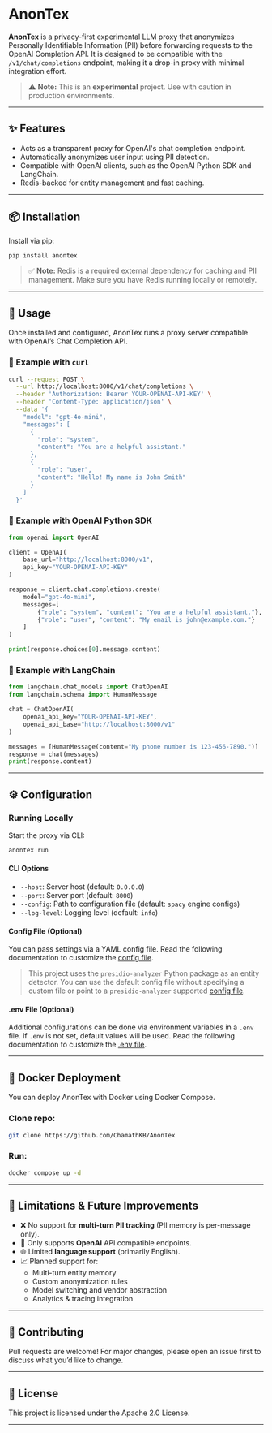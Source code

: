 # AnonTex

**AnonTex** is a privacy-first experimental LLM proxy that anonymizes Personally Identifiable Information (PII) before forwarding requests to the OpenAI Completion API. It is designed to be compatible with the `/v1/chat/completions` endpoint, making it a drop-in proxy with minimal integration effort.

> ⚠️ **Note:** This is an **experimental** project. Use with caution in production environments.

---

## ✨ Features

- Acts as a transparent proxy for OpenAI's chat completion endpoint.
- Automatically anonymizes user input using PII detection.
- Compatible with OpenAI clients, such as the OpenAI Python SDK and LangChain.
- Redis-backed for entity management and fast caching.

---

## 📦 Installation

Install via pip:

```bash
pip install anontex
```

> ✅ **Note:** Redis is a required external dependency for caching and PII management.
Make sure you have Redis running locally or remotely.

---

## 🚀 Usage

Once installed and configured, AnonTex runs a proxy server compatible with OpenAI’s Chat Completion API.

### 🔁 Example with `curl`

```bash
curl --request POST \
  --url http://localhost:8000/v1/chat/completions \
  --header 'Authorization: Bearer YOUR-OPENAI-API-KEY' \
  --header 'Content-Type: application/json' \
  --data '{
    "model": "gpt-4o-mini",
    "messages": [
      {
        "role": "system",
        "content": "You are a helpful assistant."
      },
      {
        "role": "user",
        "content": "Hello! My name is John Smith"
      }
    ]
  }'
```

### 🐍 Example with OpenAI Python SDK

```python
from openai import OpenAI

client = OpenAI(
    base_url="http://localhost:8000/v1",
    api_key="YOUR-OPENAI-API-KEY"
)

response = client.chat.completions.create(
    model="gpt-4o-mini",
    messages=[
        {"role": "system", "content": "You are a helpful assistant."},
        {"role": "user", "content": "My email is john@example.com."}
    ]
)

print(response.choices[0].message.content)
```

### 🔗 Example with LangChain

```python
from langchain.chat_models import ChatOpenAI
from langchain.schema import HumanMessage

chat = ChatOpenAI(
    openai_api_key="YOUR-OPENAI-API-KEY",
    openai_api_base="http://localhost:8000/v1"
)

messages = [HumanMessage(content="My phone number is 123-456-7890.")]
response = chat(messages)
print(response.content)
```

---

## ⚙️ Configuration

### Running Locally

Start the proxy via CLI:

```bash
anontex run
```

#### CLI Options

- `--host`: Server host (default: `0.0.0.0`)
- `--port`: Server port (default: `8000`)
- `--config`: Path to configuration file (default: `spacy` engine configs)
- `--log-level`: Logging level (default: `info`)

#### Config File (Optional)
You can pass settings via a YAML config file. Read the following documentation to customize the [config file](https://github.com/ChamathKB/AnonTex/wiki/Config-File).
> This project uses the `presidio-analyzer` Python package as an entity detector. You can use the default config file without specifying a custom file or point to a `presidio-analyzer` supported [config file](https://microsoft.github.io/presidio/analyzer/customizing_nlp_models/#Configure-Presidio-to-use-the-new-model).

#### .env File (Optional)

Additional configurations can be done via environment variables in a `.env` file.
If `.env` is not set, default values will be used. Read the following documentation to customize the [.env file](https://github.com/ChamathKB/AnonTex/wiki/Configuring-.env-File).

---

## 🐳 Docker Deployment

You can deploy AnonTex with Docker using Docker Compose.
### Clone repo:
```bash
git clone https://github.com/ChamathKB/AnonTex
```

### Run:

```bash
docker compose up -d
```

---

## 🚧 Limitations & Future Improvements

- ❌ No support for **multi-turn PII tracking** (PII memory is per-message only).
- 🔗 Only supports **OpenAI** API compatible endpoints.
- 🌐 Limited **language support** (primarily English).
- 📈 Planned support for:
  - Multi-turn entity memory
  - Custom anonymization rules
  - Model switching and vendor abstraction
  - Analytics & tracing integration

---

## 🤝 Contributing

Pull requests are welcome! For major changes, please open an issue first to discuss what you’d like to change.

---

## 📄 License

This project is licensed under the Apache 2.0 License.

---
